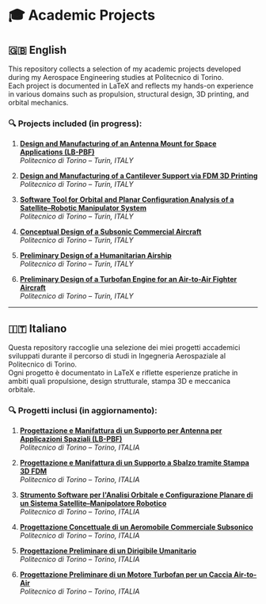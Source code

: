 # 🎓 Academic Projects

## 🇬🇧 English

This repository collects a selection of my academic projects developed during my Aerospace Engineering studies at Politecnico di Torino.  
Each project is documented in LaTeX and reflects my hands-on experience in various domains such as propulsion, structural design, 3D printing, and orbital mechanics.

### 🔍 Projects included (in progress):

1. [**Design and Manufacturing of an Antenna Mount for Space Applications (LB-PBF)**](./SUPPORT_SPACE_ANTENNA)  
   _Politecnico di Torino – Turin, ITALY_

2. [**Design and Manufacturing of a Cantilever Support via FDM 3D Printing**](./FDM_PROJECT)  
   _Politecnico di Torino – Turin, ITALY_

3. [**Software Tool for Orbital and Planar Configuration Analysis of a Satellite–Robotic Manipulator System**](./FINAL_PROJECT_ORBITAL_ROBOTICS)  
   _Politecnico di Torino – Turin, ITALY_

4. [**Conceptual Design of a Subsonic Commercial Aircraft**](./CONCEPTUAL_DESIGN_SUBSONIC_AIRCRAFT)  
   _Politecnico di Torino – Turin, ITALY_

5. [**Preliminary Design of a Humanitarian Airship**](./HeALTH_AIRSHIP)  
   _Politecnico di Torino – Turin, ITALY_

6. [**Preliminary Design of a Turbofan Engine for an Air-to-Air Fighter Aircraft**](./AAF_TURBOFAN_ENGINE)  
   _Politecnico di Torino – Turin, ITALY_

---

## 🇮🇹 Italiano

Questa repository raccoglie una selezione dei miei progetti accademici sviluppati durante il percorso di studi in Ingegneria Aerospaziale al Politecnico di Torino.  
Ogni progetto è documentato in LaTeX e riflette esperienze pratiche in ambiti quali propulsione, design strutturale, stampa 3D e meccanica orbitale.

### 🔍 Progetti inclusi (in aggiornamento):

1. [**Progettazione e Manifattura di un Supporto per Antenna per Applicazioni Spaziali (LB-PBF)**](./SUPPORT_SPACE_ANTENNA)  
   _Politecnico di Torino – Torino, ITALIA_

2. [**Progettazione e Manifattura di un Supporto a Sbalzo tramite Stampa 3D FDM**](./FDM_PROJECT)  
   _Politecnico di Torino – Torino, ITALIA_

3. [**Strumento Software per l'Analisi Orbitale e Configurazione Planare di un Sistema Satellite–Manipolatore Robotico**](./FINAL_PROJECT_ORBITAL_ROBOTICS)  
   _Politecnico di Torino – Torino, ITALIA_

4. [**Progettazione Concettuale di un Aeromobile Commerciale Subsonico**](./CONCEPTUAL_DESIGN_SUBSONIC_AIRCRAFT)  
   _Politecnico di Torino – Torino, ITALIA_

5. [**Progettazione Preliminare di un Dirigibile Umanitario**](./HeALTH_AIRSHIP)  
   _Politecnico di Torino – Torino, ITALIA_

6. [**Progettazione Preliminare di un Motore Turbofan per un Caccia Air-to-Air**](./AAF_TURBOFAN_ENGINE)  
   _Politecnico di Torino – Torino, ITALIA_
